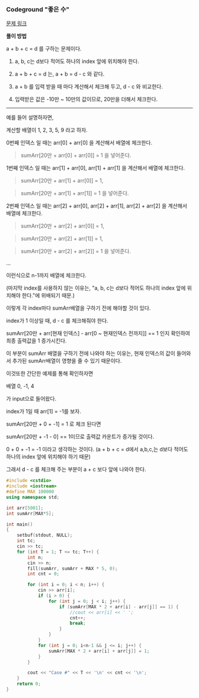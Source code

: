 ### Codeground "좋은 수"
[문제 링크](https://www.codeground.org/practice/practiceProbView.do#)



**풀이 방법**

a + b + c = d 를 구하는 문제이다.

1.  a, b, c는 d보다 적어도 하나의 index 앞에 위치해야 한다.

2. a + b + c = d 는, a + b = d - c 와 같다.

3. a + b 를 입력 받을 때 마다 계산해서 체크해 두고, d - c 와 비교한다. 

4. 입력받은 값은 -10만 ~ 10만의 값이므로, 20만을 더해서 체크한다.

    


----------
예를 들어 설명하자면, 

계산할 배열이 1, 2, 3, 5, 9 라고 하자.

0번째 인덱스 일 때는 arr[0] + arr[0] 을 계산해서 배열에 체크한다.

> sumArr[20만 + arr[0] + arr[0]] = 1 을 넣어준다.

1번째 인덱스 일 때는 arr[1] + arr[0], arr[1] + arr[1] 을 계산해서 배열에 체크한다.

> sumArr[20만 + arr[1] + arr[0]] = 1, 

> sumArr[20만 + arr[1] + arr[1]] = 1 을 넣어준다.

2번째 인덱스 일 때는 arr[2] + arr[0], arr[2] + arr[1], arr[2] + arr[2] 을 계산해서 배열에 체크한다.

> sumArr[20만 + arr[2] + arr[0]] = 1, 

> sumArr[20만 + arr[2] + arr[1]] = 1,

> sumArr[20만 + arr[2] + arr[2]] = 1 을 넣어준다.

...

이런식으로 n-1까지 배열에 체크한다. 

(마지막 index를 사용하지 않는 이유는, "a, b, c는 d보다 적어도 하나의 index 앞에 위치해야 한다."에 위배되기 때문.)

이렇게 각 index마다 sumArr배열을 구하기 전에 해야할 것이 있다.

index가 1 이상일 때, d - c 를 체크해줘야 한다.

sumArr[20만 + arr[현재 인덱스] - arr[0 ~ 현재인덱스 전까지]] == 1 인지 확인하여 최종 출력값을 1 증가시킨다.

이 부분이 sumArr 배열을 구하기 전에 나와야 하는 이유는, 현재 인덱스의 값이 들어와서 추가된 sumArr배열이 영향을 줄 수 있기 때문이다.

이것또한 간단한 예제를 통해 확인하자면 

배열 0, -1, 4

가 input으로 들어왔다. 

index가 1일 때 arr[1] = -1를 보자.

sumArr[20만 + 0 + -1] = 1 로 체크 된다면

sumArr[20만 + -1 - 0] == 1이므로 출력값 카운트가 증가될 것이다.

0 + 0 + -1 = -1 이라고 생각하는 것이다. (a + b + c = d에서 a,b,c,는 d보다 적어도 하나의 index 앞에 위치해야 하기 때문)

그래서 d - c 를 체크해 주는 부분이 a + c 보다 앞에 나와야 한다.

```cpp
#include <cstdio>
#include <iostream>
#define MAX 100000
using namespace std;

int arr[5001];
int sumArr[MAX*5];

int main()
{
	setbuf(stdout, NULL);
	int tc;
	cin >> tc;
	for (int T = 1; T <= tc; T++) {
		int n;
		cin >> n;
		fill(sumArr, sumArr + MAX * 5, 0);
		int cnt = 0;

		for (int i = 0; i < n; i++) {
			cin >> arr[i];
			if (i > 0) {
				for (int j = 0; j < i; j++) {
					if (sumArr[MAX * 2 + arr[i] - arr[j]] == 1) {
						//cout << arr[i] << ' ';
						cnt++;
						break;
					}
				}
			}
			for (int j = 0; i<n-1 && j <= i; j++) {
				sumArr[MAX * 2 + arr[i] + arr[j]] = 1;
			}
		}

		cout << "Case #" << T << '\n' << cnt << '\n';
	}
	return 0;
}
```
